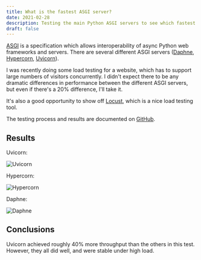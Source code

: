 ```yaml
---
title: What is the fastest ASGI server?
date: 2021-02-28
description: Testing the main Python ASGI servers to see which fastest.
draft: false
---
```



[ASGI](../introduction-to-asgi/) is a specification which allows interoperability of async Python web frameworks and servers. There are several different ASGI servers ([Daphne](https://pypi.org/project/daphne/), [Hypercorn](https://pypi.org/project/Hypercorn/), [Uvicorn](https://pypi.org/project/uvicorn/)).

I was recently doing some load testing for a website, which has to support large numbers of visitors concurrently. I didn't expect there to be any dramatic differences in performance between the different ASGI servers, but even if there's a 20% difference, I'll take it.

It's also a good opportunity to show off [Locust](https://locust.io/), which is a nice load testing tool.

The testing process and results are documented on [GitHub](https://github.com/piccolo-orm/asgi_server_performance).

## Results

Uvicorn:

![Uvicorn](https://raw.githubusercontent.com/piccolo-orm/asgi_server_performance/master/images/uvicorn.png)

Hypercorn:

![Hypercorn](https://raw.githubusercontent.com/piccolo-orm/asgi_server_performance/master/images/hypercorn.png)

Daphne:

![Daphne](https://raw.githubusercontent.com/piccolo-orm/asgi_server_performance/master/images/daphne.png)

## Conclusions

Uvicorn achieved roughly 40% more throughput than the others in this test. However, they all did well, and were stable under high load.
